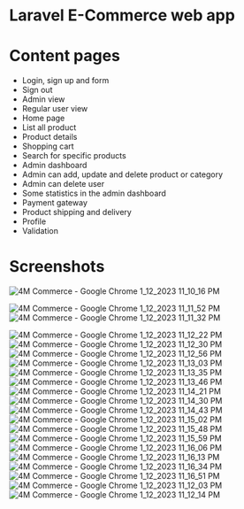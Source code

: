 # Laravel E-Commerce web app

# Content pages
<ul>
    <li>	Login, sign up and form</li>
    <li>	Sign out</li>
    <li>	Admin view</li>
    <li>	Regular user view</li>
    <li>	Home page</li>
    <li>	List all product</li>
    <li>	Product details</li>
    <li>	Shopping cart</li>
    <li>	Search for specific products</li>
    <li>	Admin dashboard</li>
    <li>	Admin can add, update and delete product or category</li>
    <li>	Admin can delete user</li>
    <li>	Some statistics in the admin dashboard</li>
    <li>	Payment gateway</li>
    <li>	Product shipping and delivery</li>
    <li>	Profile</li>
    <li>	Validation</li>
</ul>

# Screenshots


![4M Commerce - Google Chrome 1_12_2023 11_10_16 PM](https://github.com/MohamedHussein43/4M-Commerce/assets/105607296/2ed84dbd-5b99-43db-8d3f-bd9effadd11d)

![4M Commerce - Google Chrome 1_12_2023 11_11_52 PM](https://github.com/MohamedHussein43/4M-Commerce/assets/105607296/84d40a30-3186-414f-b18e-b8321f492fca)
![4M Commerce - Google Chrome 1_12_2023 11_11_32 PM](https://github.com/MohamedHussein43/4M-Commerce/assets/105607296/2d33548d-7ec5-4aa2-8cde-d370bdf5dd9d)

![4M Commerce - Google Chrome 1_12_2023 11_12_22 PM](https://github.com/MohamedHussein43/4M-Commerce/assets/105607296/7a684cb1-9e74-48b4-b8ec-b19f16d4f617)
![4M Commerce - Google Chrome 1_12_2023 11_12_30 PM](https://github.com/MohamedHussein43/4M-Commerce/assets/105607296/30a83f10-9781-40cf-a9af-32b9f5eb41c9)
![4M Commerce - Google Chrome 1_12_2023 11_12_56 PM](https://github.com/MohamedHussein43/4M-Commerce/assets/105607296/792103dc-fbb9-4f2a-9f32-b812ff631d35)
![4M Commerce - Google Chrome 1_12_2023 11_13_03 PM](https://github.com/MohamedHussein43/4M-Commerce/assets/105607296/f6163458-110b-41b3-a0c6-52f620e51cae)
![4M Commerce - Google Chrome 1_12_2023 11_13_35 PM](https://github.com/MohamedHussein43/4M-Commerce/assets/105607296/d6b109d0-11f2-4702-b5c7-f5d6df2eb759)
![4M Commerce - Google Chrome 1_12_2023 11_13_46 PM](https://github.com/MohamedHussein43/4M-Commerce/assets/105607296/6d8880ec-3406-4a74-815c-f5fae1d59421)
![4M Commerce - Google Chrome 1_12_2023 11_14_21 PM](https://github.com/MohamedHussein43/4M-Commerce/assets/105607296/416f8c1e-9f23-4b42-8310-c14a38cdf5f7)
![4M Commerce - Google Chrome 1_12_2023 11_14_30 PM](https://github.com/MohamedHussein43/4M-Commerce/assets/105607296/55ee5d1c-38b7-4f4b-8566-4ecbf98837b7)
![4M Commerce - Google Chrome 1_12_2023 11_14_43 PM](https://github.com/MohamedHussein43/4M-Commerce/assets/105607296/b0faef1c-4a8a-4987-8804-965b9fa94652)
![4M Commerce - Google Chrome 1_12_2023 11_15_02 PM](https://github.com/MohamedHussein43/4M-Commerce/assets/105607296/e3c7fe3f-ed7f-4c37-9a3a-0da8366c5958)
![4M Commerce - Google Chrome 1_12_2023 11_15_48 PM](https://github.com/MohamedHussein43/4M-Commerce/assets/105607296/5b698690-4664-491c-ba94-8596c3aa6625)
![4M Commerce - Google Chrome 1_12_2023 11_15_59 PM](https://github.com/MohamedHussein43/4M-Commerce/assets/105607296/5d753b4d-8061-47c0-af91-de8965ac2846)
![4M Commerce - Google Chrome 1_12_2023 11_16_06 PM](https://github.com/MohamedHussein43/4M-Commerce/assets/105607296/97150fa8-f0d4-4abc-b7e1-be1339556ed3)
![4M Commerce - Google Chrome 1_12_2023 11_16_13 PM](https://github.com/MohamedHussein43/4M-Commerce/assets/105607296/6a576b96-c2f1-46a8-ae8c-f1e075e0ae4e)
![4M Commerce - Google Chrome 1_12_2023 11_16_34 PM](https://github.com/MohamedHussein43/4M-Commerce/assets/105607296/73e4407d-e5b5-4b1a-955d-1b21755881d4)
![4M Commerce - Google Chrome 1_12_2023 11_16_51 PM](https://github.com/MohamedHussein43/4M-Commerce/assets/105607296/3635b97f-4b2a-4620-b3da-412ded83cb0b)
![4M Commerce - Google Chrome 1_12_2023 11_12_03 PM](https://github.com/MohamedHussein43/4M-Commerce/assets/105607296/99a620b2-da0e-453a-b2fa-de3ae05166ee)
![4M Commerce - Google Chrome 1_12_2023 11_12_14 PM](https://github.com/MohamedHussein43/4M-Commerce/assets/105607296/1c90aba7-cca8-4dd7-99a4-151f2597c666)

